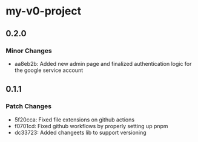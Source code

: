 # my-v0-project

## 0.2.0

### Minor Changes

- aa8eb2b: Added new admin page and finalized authentication logic for the google service account

## 0.1.1

### Patch Changes

- 5f20cca: Fixed file extensions on github actions
- f0701cd: Fixed github workflows by properly setting up pnpm
- dc33723: Added changeets lib to support versioning
